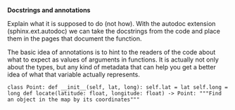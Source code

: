 **Docstrings and annotations**

Explain what it is supposed to do (not how). With the autodoc extension (sphinx.ext.autodoc) we can take the docstrings from the code and place them in the pages that document the function. 

The basic idea of annotations is to hint to the readers of the code about what to expect as values of arguments in functions. It is actually not only about the types, but any kind of metadata that can help you get a better idea of what that variable actually represents.

`class Point:
 def __init__(self, lat, long):
 self.lat = lat
 self.long = long
def locate(latitude: float, longitude: float) -> Point:
"""Find an object in the map by its coordinates"""`




